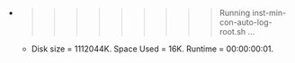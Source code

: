* >>>>>>>>> Running inst-min-con-auto-log-root.sh ...
  * Disk size = 1112044K. Space Used = 16K. Runtime = 00:00:00:01.
